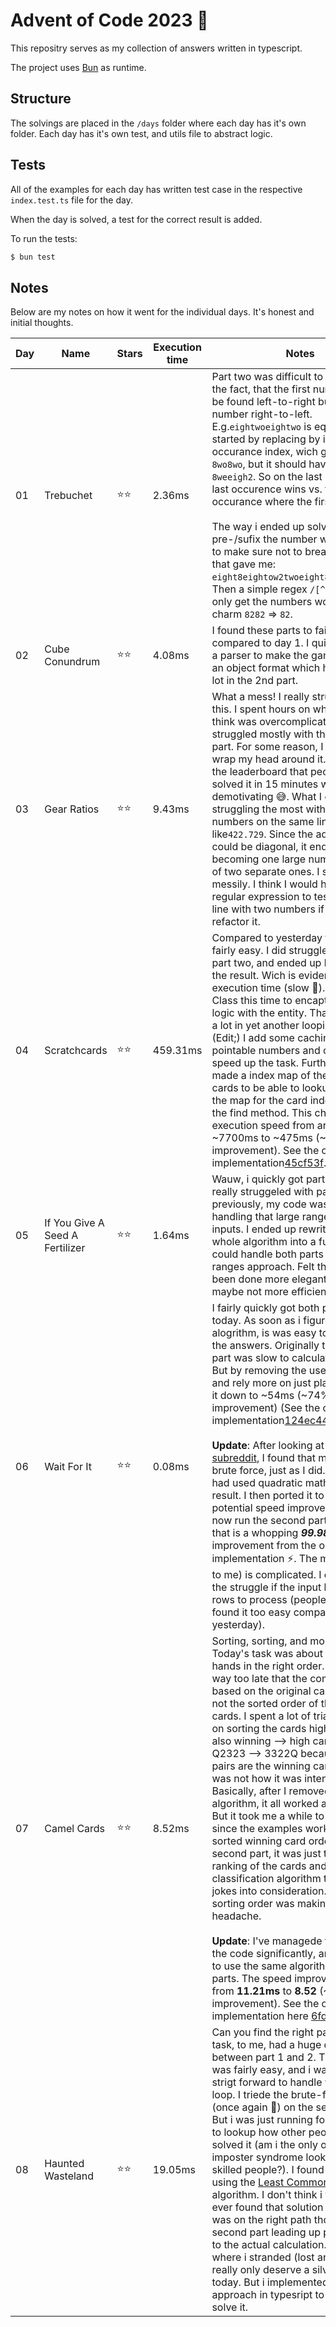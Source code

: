 # Advent of Code 2023 🎄

This repositry serves as my collection of answers written in typescript.

The project uses [Bun](https://bun.sh) as runtime.

## Structure

The solvings are placed in the `/days` folder where each day has it's own folder. Each day has it's own test, and utils file to abstract logic.

## Tests

All of the examples for each day has written test case in the respective `index.test.ts` file for the day.

When the day is solved, a test for the correct result is added.

To run the tests:

```bash
$ bun test
```

## Notes

Below are my notes on how it went for the individual days. It's honest and initial thoughts.

| Day | Name                            | Stars | Execution time | Notes                                                                                                                                                                                                                                                                                                                                                                                                                                                                                                                                                                                                                                                                                                                                                                                                                                                                                                                                                                                                                                                                                                                                                                                                               |
| --- | ------------------------------- | ----- | -------------- | ------------------------------------------------------------------------------------------------------------------------------------------------------------------------------------------------------------------------------------------------------------------------------------------------------------------------------------------------------------------------------------------------------------------------------------------------------------------------------------------------------------------------------------------------------------------------------------------------------------------------------------------------------------------------------------------------------------------------------------------------------------------------------------------------------------------------------------------------------------------------------------------------------------------------------------------------------------------------------------------------------------------------------------------------------------------------------------------------------------------------------------------------------------------------------------------------------------------- |
| 01  | Trebuchet                       | ⭐⭐  | 2.36ms         | Part two was difficult to solve, due to the fact, that the first number should be found left-to-right but the last number right-to-left. E.g.`eightwoeightwo` is equal to `82`. I started by replacing by it's occurance index, wich gave me `8wo8wo`, but it should have been `8weeigh2`. So on the last number, the last occurence wins vs. the first occurance where the first character. <br><br>The way i ended up solving it, was to pre-/sufix the number with the word to make sure not to break a words. that gave me: `eight8eightow2twoeight8eightwo2two`. Then a simple regex `/[^\d]/ig` to only get the numbers worked like a charm `8282` => `82`.                                                                                                                                                                                                                                                                                                                                                                                                                                                                                                                                                   |
| 02  | Cube Conundrum                  | ⭐⭐  | 4.08ms         | I found these parts to fairly easy compared to day 1. I quickly created a parser to make the game data into an object format which helped me a lot in the 2nd part.                                                                                                                                                                                                                                                                                                                                                                                                                                                                                                                                                                                                                                                                                                                                                                                                                                                                                                                                                                                                                                                 |
| 03  | Gear Ratios                     | ⭐⭐  | 9.43ms         | What a mess! I really struggled with this. I spent hours on what I now think was overcomplicating it. I struggled mostly with the second part. For some reason, I just couldn't wrap my head around it. Seeing on the leaderboard that people had solved it in 15 minutes was definitely demotivating 😅. What I ended up struggling the most with was numbers on the same line like`422.729`. Since the adjacency could be diagonal, it ended up becoming one large number instead of two separate ones. I solved it a bit messily. I think I would have used a regular expression to test if it was a line with two numbers if I were to refactor it.                                                                                                                                                                                                                                                                                                                                                                                                                                                                                                                                                             |
| 04  | Scratchcards                    | ⭐⭐  | 459.31ms       | Compared to yesterday this was fairly easy. I did struggle a bit with part two, and ended up brute-forcing the result. Wich is evident in the execution time (slow 🐌). I Used a Class this time to encaptulate the logic with the entity. That helped me a lot in yet another looping-hell. (Edit;) I add some caching of the pointable numbers and copies to speed up the task. Furthermore i made a index map of the original cards to be able to lookup direcly in the map for the card index instead of the find method. This changede the execution speed from around ~7700ms to ~475ms (~94% speed improvement). See the original implementation[45cf53f](https://github.com/tkjaergaard/advent-of-code-2023/blob/45cf53f59fe7311eada549078fe050b50c9bd8b2/days/04/utils.ts).                                                                                                                                                                                                                                                                                                                                                                                                                                |
| 05  | If You Give A Seed A Fertilizer | ⭐⭐  | 1.64ms         | Wauw, i quickly got part one but really struggeled with part two. As previously, my code wasn't made for handling that large ranges and list of inputs. I ended up rewriting the whole algorithm into a function that could handle both parts using the ranges approach. Felt this could have been done more elegantly - but maybe not more efficient.                                                                                                                                                                                                                                                                                                                                                                                                                                                                                                                                                                                                                                                                                                                                                                                                                                                              |
| 06  | Wait For It                     | ⭐⭐  | 0.08ms         | I fairly quickly got both parts of today. As soon as i figured out the alogrithm, is was easy to calculate the answers. Originally the second part was slow to calculate (~210ms). But by removing the use of Array's and rely more on just plain types i got it down to ~54ms (~74% speed improvement) (See the original implementation[124ec44](https://github.com/tkjaergaard/advent-of-code-2023/blob/124ec44f97a3ac557d8085bf7d72153d48b48c46/days/06/utils.ts#L19-L44)).<br><br>**Update**: After looking at the [subreddit](https://www.reddit.com/r/adventofcode/comments/18bwe6t/2023_day_6_solutions/), I found that most had used brute force, just as I did. But some had used quadratic math to find the result. I then ported it to JS to see the potential speed improvements. I can now run the second part in **0.04 ms**, that is a whopping **_99.98%_** improvement from the original implementation ⚡️. The math (at least to me) is complicated. I can't imagine the struggle if the input had a lot of rows to process (people actually found it too easy compared with yesterday).                                                                                                         |
| 07  | Camel Cards                     | ⭐⭐  | 8.52ms         | Sorting, sorting, and more sorting. Today's task was about sorting hands in the right order. I figured out way too late that the comparison was based on the original card order and not the sorted order of the individual cards. I spent a lot of trial and error on sorting the cards high to low and also winning --> high card (e.g., Q2323 --> 3322Q because the two pairs are the winning cards). But that was not how it was intended 🙈 Basically, after I removed the sorting algorithm, it all worked as expected. But it took me a while to figure out since the examples worked with the sorted winning card order. In the second part, it was just to shift the ranking of the cards and modify the classification algorithm to take the jokes into consideration. Again, the sorting order was making today a headache.<br><br>**Update**: I've managede to clean up the code significantly, and was able to use the same algorith for both parts. The speed improved a tiny bit from **11.21ms** to **8.52** (~24% improvement). See the original implementation here [6fdda01](https://github.com/tkjaergaard/advent-of-code-2023/blob/6fdda01ece8cfb097a01743705a0ce3e51caacba/days/07/utils.ts). |
| 08  | Haunted Wasteland               | ⭐⭐  | 19.05ms        | Can you find the right path? Todays task, to me, had a huge difficulty gap between part 1 and 2. The first part was fairly easy, and i was pretty strigt forward to handle with a while loop. I triede the brute-force attempt (once again 🙈) on the second part. But i was just running forever. I had to lookup how other people had solved it (am i the only one that gets imposter syndrome looking at those skilled people?). I found a solution using the [Least Common Multiple](https://en.wikipedia.org/wiki/Least_common_multiple) algorithm. I don't think i would have ever found that solution by myself. I was on the right path though in the second part leading up preperations to the actual calculation. But that was where i stranded (lost and alone). I really only deserve a silver star for today. But i implemented the LCM approach in typesript to show how to solve it.                                                                                                                                                                                                                                                                                                                |
